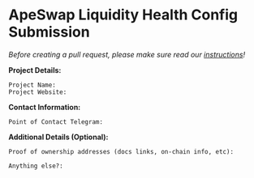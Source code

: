 # ApeSwap Liquidity Health Config Submission

_Before creating a pull request, please make sure read our [instructions](https://github.com/ApeSwapFinance/lhd-config#how-to-submit-a-change)!_

**Project Details:**

```
Project Name:
Project Website:
```

**Contact Information:**

```
Point of Contact Telegram:
```

**Additional Details (Optional):**

```
Proof of ownership addresses (docs links, on-chain info, etc):

Anything else?:
```
